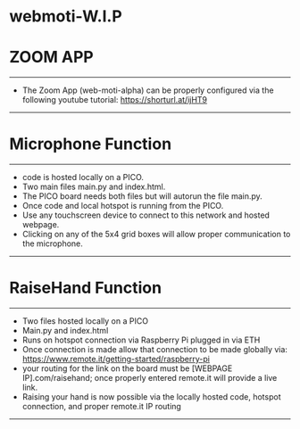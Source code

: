 # webmoti-W.I.P
 ZOOM APP
 ======================
----------------------------------
- The Zoom App (web-moti-alpha) can be properly configured via the following youtube tutorial: https://shorturl.at/ijHT9
-------------------------------------------
 Microphone Function
  =================
 ------------------------------------------
- code is hosted locally on a PICO.
- Two main files main.py and index.html.
- The PICO board needs both files but will autorun the file main.py.
- Once code and local hotspot is running from the PICO.
- Use any touchscreen device to connect to this network and hosted webpage. 
- Clicking on any of the 5x4 grid boxes will allow proper communication to the microphone. 
--------------------------------------------
 RaiseHand Function
 ===============================
 ------------------------------------------
 - Two files hosted locally on a PICO
 - Main.py and index.html
 - Runs on hotspot connection via Raspberry Pi plugged in via ETH
 - Once connection is made allow that connection to be made globally via: https://www.remote.it/getting-started/raspberry-pi
 - your routing for the link on the board must be [WEBPAGE IP].com/raisehand; once properly entered remote.it will provide a live link.
 - Raising your hand is now possible via the locally hosted code, hotspot connection, and proper remote.it IP routing
-------------------------------------------
